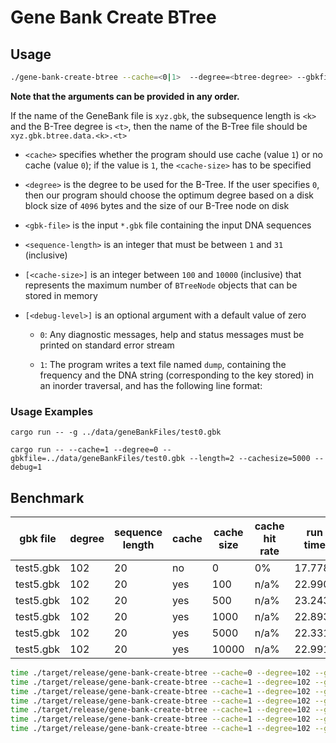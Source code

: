 # Gene Bank Create BTree

## Usage

```bash
./gene-bank-create-btree --cache=<0|1>  --degree=<btree-degree> --gbkfile=<gbk-file> --length=<sequence-length> [--cachesize=<n>] [--debug=0|1]
```

**Note that the arguments can be provided in any order.**

If the name of the GeneBank file is `xyz.gbk`, the subsequence length is `<k>` and the B-Tree degree
is `<t>`, then the name of the B-Tree file should be `xyz.gbk.btree.data.<k>.<t>`

- `<cache>` specifies whether the program should use cache (value `1`) or
no cache (value `0`); if the value is `1`, the `<cache-size>` has to be specified

- `<degree>` is the degree to be used for the B-Tree. If the user specifies `0`, then our
program should choose the optimum degree based on a disk block size of `4096` bytes and the
size of our B-Tree node on disk

- `<gbk-file>` is the input `*.gbk` file containing the input DNA sequences

- `<sequence-length>` is an integer that must be between `1` and `31` (inclusive)

- `[<cache-size>]` is an integer between `100` and `10000` (inclusive) that represents the
maximum number of `BTreeNode` objects that can be stored in memory

- `[<debug-level>]` is an optional argument with a default value of zero

    - `0`: Any diagnostic messages, help and status messages must be printed on standard
    error stream

    - `1`: The program writes a text file named `dump`, containing the frequency and the DNA
    string (corresponding to the key stored) in an inorder traversal, and has the following
    line format:

### Usage Examples

`cargo run -- -g ../data/geneBankFiles/test0.gbk`

`cargo run -- --cache=1 --degree=0 --gbkfile=../data/geneBankFiles/test0.gbk --length=2 --cachesize=5000 --debug=1`

## Benchmark

| gbk file | degree | sequence length | cache | cache size | cache hit rate | run time  |
| -------- | ------ | --------------- | ----- | ---------- | -------------- | --------  |
| test5.gbk|  102   |     20          |  no   |    0       |      0%        |  17.778s  |
| test5.gbk|  102   |     20          |  yes  |    100     |      n/a%      |  22.990s  |
| test5.gbk|  102   |     20          |  yes  |    500     |      n/a%      |  23.243s  |
| test5.gbk|  102   |     20          |  yes  |    1000    |      n/a%      |  22.893s  |
| test5.gbk|  102   |     20          |  yes  |    5000    |      n/a%      |  22.331s  |
| test5.gbk|  102   |     20          |  yes  |    10000   |      n/a%      |  22.991s  |

```bash
time ./target/release/gene-bank-create-btree --cache=0 --degree=102 --gbkfile=./data/geneBankFiles/test5.gbk --length=10 --cachesize=0 --debug=0
time ./target/release/gene-bank-create-btree --cache=1 --degree=102 --gbkfile=./data/geneBankFiles/test5.gbk --length=10 --cachesize=100 --debug=0
time ./target/release/gene-bank-create-btree --cache=1 --degree=102 --gbkfile=./data/geneBankFiles/test5.gbk --length=10 --cachesize=100 --debug=0
time ./target/release/gene-bank-create-btree --cache=1 --degree=102 --gbkfile=./data/geneBankFiles/test5.gbk --length=10 --cachesize=500 --debug=0
time ./target/release/gene-bank-create-btree --cache=1 --degree=102 --gbkfile=./data/geneBankFiles/test5.gbk --length=10 --cachesize=1000 --debug=0
time ./target/release/gene-bank-create-btree --cache=1 --degree=102 --gbkfile=./data/geneBankFiles/test5.gbk --length=10 --cachesize=5000 --debug=0
time ./target/release/gene-bank-create-btree --cache=1 --degree=102 --gbkfile=./data/geneBankFiles/test5.gbk --length=10 --cachesize=10000 --debug=0
```
